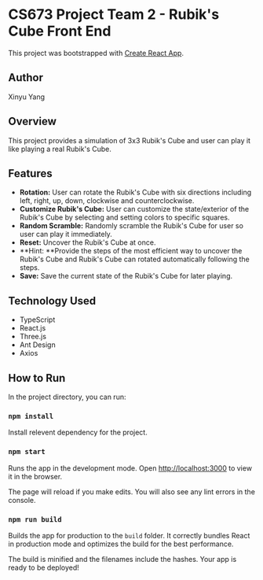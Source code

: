 # CS673 Project Team 2 - Rubik's Cube Front End

This project was bootstrapped with [Create React App](https://github.com/facebook/create-react-app).

## Author

Xinyu Yang

## Overview

This project provides a simulation of 3x3 Rubik's Cube and user can play it like playing a real Rubik's Cube.

## Features

- **Rotation:** User can rotate the Rubik's Cube with six directions including left, right, up, down, clockwise and counterclockwise.
- **Customize Rubik's Cube:** User can customize the state/exterior of the Rubik's Cube by selecting and setting colors to specific  squares.
- **Random Scramble:** Randomly scramble the Rubik's Cube for user so user can play it immediately.
- **Reset:** Uncover the Rubik's Cube at once.
- **Hint: **Provide the steps of the most efficient way to uncover the Rubik's Cube and Rubik's Cube can rotated automatically following the steps.
- **Save:** Save the current state of the Rubik's Cube for later playing.

## Technology Used

- TypeScript
- React.js
- Three.js
- Ant Design
- Axios

## How to Run

In the project directory, you can run:

### `npm install`

Install relevent dependency for the project.

### `npm start`

Runs the app in the development mode.
Open [http://localhost:3000](http://localhost:3000) to view it in the browser.

The page will reload if you make edits.
You will also see any lint errors in the console.

### `npm run build`

Builds the app for production to the `build` folder.
It correctly bundles React in production mode and optimizes the build for the best performance.

The build is minified and the filenames include the hashes.
Your app is ready to be deployed!
